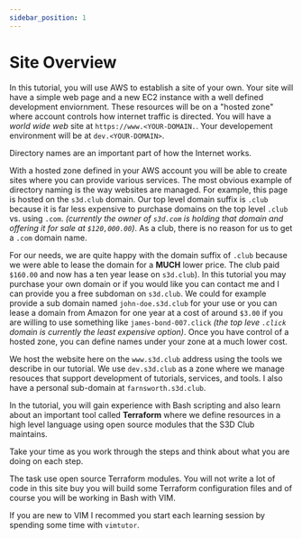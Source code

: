 ```yaml
---
sidebar_position: 1
---
```


# Site Overview

In this tutorial, you will use AWS to establish a site of your own. Your site
will have a simple web page and a new EC2 instance with a well defined
development enviornment. These resources will be on a "hosted zone" where
account controls how internet traffic is directed. You will have a _world wide
web_ site at `https://www.<YOUR-DOMAIN.`.  Your developement environment will
be at `dev.<YOUR-DOMAIN>`.

Directory names are an important part of how the Internet works.

With a hosted zone defined in your AWS account you will be able to create sites
where you can provide various services. The most obvious example of directory
naming is the way websites are managed. For example, this page is hosted on the
`s3d.club` domain. Our top level domain suffix is `.club` because it is far
less expensive to purchase domains on the top level `.club` vs. using `.com`.
_(currently the owner of `s3d.com` is holding that domain and offering it for
sale at `$120,000.00`)_. As a club, there is no reason for us to get a `.com`
domain name.

For our needs, we are quite happy with the domain suffix of `.club` because we
were able to lease the domain for a **MUCH** lower price.  The club paid
`$160.00` and now has a ten year lease on `s3d.club`). In this tutorial you may
purchase your own domain or if you would like you can contact me and I can
provide you a free subdoman on `s3d.club`. We could for example provide a sub
domain named `john-doe.s3d.club` for your use or you can lease a domain from
Amazon for one year at a cost of around `$3.00` if you are willing to use
something like `james-bond-007.click` _(the top leve `.click` domain is
currently the least expensive option)_. Once you have control of a hosted zone,
you can define names under your zone at a much lower cost.

We host the website here on the `www.s3d.club` address using the tools we
describe in our tutorial.  We use `dev.s3d.club` as a zone where we manage
resouces that support development of tutorials, services, and tools. I also
have a personal sub-domain at `farnsworth.s3d.club`.

In the tutorial, you will gain experience with Bash scripting and also learn
about an important tool called **Terraform** where we define resources in a
high level language using open source modules that the S3D Club maintains.

Take your time as you work through the steps and think about what you are doing
on each step.

The task use open source Terraform modules. You will not write a lot of code in
this site buy you will build some Terraform configuration files and of course
you will be working in Bash with VIM.

If you are new to VIM I recommed you start each learning session by spending
some time with `vimtutor`.
